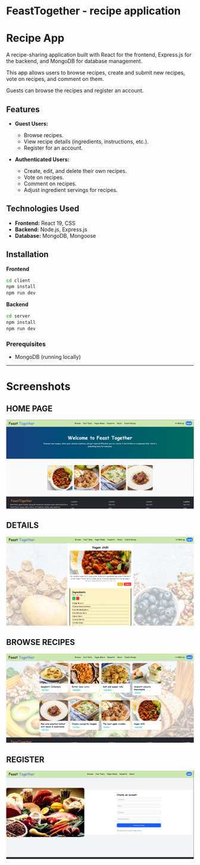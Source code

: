 # FeastTogether - recipe application

# Recipe App

A recipe-sharing application built with React for the frontend, Express.js for the backend, and MongoDB for database management. 

This app allows users to browse recipes, create and submit new recipes, vote on recipes, and comment on them. 

Guests can browse the recipes and register an account. 

## Features

- **Guest Users:**
  - Browse recipes.
  - View recipe details (ingredients, instructions, etc.).
  - Register for an account.

- **Authenticated Users:**
  - Create, edit, and delete their own recipes.
  - Vote on recipes.
  - Comment on recipes.
  - Adjust ingredient servings for recipes.

## Technologies Used

- **Frontend:** React 19, CSS
- **Backend:** Node.js, Express.js
- **Database:** MongoDB, Mongoose

## Installation

**Frontend**
```bash
cd client
npm install
npm run dev
```
**Backend**
```bash
cd server
npm install
npm run dev
```

### Prerequisites

- MongoDB (running locally)

---

# Screenshots

## HOME PAGE

![alt text](1-user-view.png)

## DETAILS

![alt text](2-details.png)

## BROWSE RECIPES

![alt text](3-browse.png)

## REGISTER

![alt text](4-register.png)

